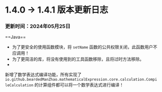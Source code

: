 # 1.4.0 -> 1.4.1 版本更新日志

### 更新时间：2024年05月25日

==Java==

- 为了更安全的使用函数模块，将 `setName` 函数的公共权限关闭，此函数用户不应调用！
- 为了更简洁的库，将没有使用到的工具函数移除，且将过时方法移除。
-

新增了数学表达式编译功能，所有实现了 `io.github.beardedManZhao.mathematicalExpression.core.calculation.CompileCalculation`
的计算组件都可以将一个数学表达式进行编译！

